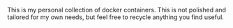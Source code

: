 This is my personal collection of docker containers. This is not polished and
tailored for my own needs, but feel free to recycle anything you find useful.
